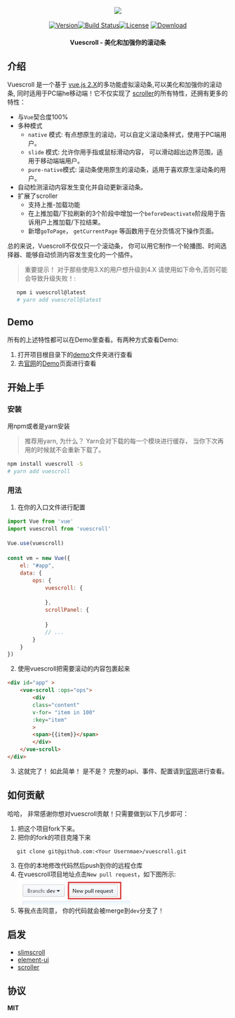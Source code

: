 
 
  <p align="center"><a href="https://wangyi7099.github.io/vuescrolljs/zh/"><img width="100" src="https://wangyi7099.github.io/vuescrolljs/logo.png" /></a></p>
<p align="center">
  <a href="https://www.npmjs.com/package/vuescroll"><img src="https://img.shields.io/npm/v/vuescroll.svg" alt="Version"></a><a href="https://circleci.com/gh/wangyi7099/vuescroll/tree/dev"><img src="https://img.shields.io/circleci/project/wangyi7099/vuescroll/dev.svg" alt="Build Status"></a><a href="https://www.npmjs.com/package/vuescroll"><img src="https://img.shields.io/npm/l/vuescroll.svg" alt="License"></a>
<a href="https://www.npmjs.com/package/vuescroll"><img src="https://img.shields.io/npm/dm/vuescroll.svg" alt="Download"></a>
</p>
<h4 align="center">Vuescroll - 美化和加强你的滚动条</h4>

## 介绍 
Vuescroll 是一个基于 [vue.js 2.X](https://github.com/vuejs/vue)的多功能虚拟滚动条,可以美化和加强你的滚动条, 同时适用于PC端he移动端！它不仅实现了 [scroller](https://github.com/pbakaus/scroller)的所有特性，还拥有更多的特性：
- 与`Vue`契合度100%
- 多种模式
    - `native` 模式:  有点想原生的滚动，可以自定义滚动条样式，使用于PC端用户。 
    - `slide` 模式: 允许你用手指或鼠标滑动内容， 可以滑动超出边界范围，适用于移动端端用户。
    - `pure-native`模式: 滚动条使用原生的滚动条，适用于喜欢原生滚动条的用户。
- 自动检测滚动内容发生变化并自动更新滚动条。
- 扩展了scroller
    - 支持上推-加载功能
    - 在上推加载/下拉刷新的3个阶段中增加一个`beforeDeactivate`阶段用于告诉用户上推加载/下拉结果。
    - 新增`goToPage`， `getCurrentPage` 等函数用于在分页情况下操作页面。

总的来说，Vuescroll不仅仅只一个滚动条， 你可以用它制作一个轮播图、时间选择器、能够自动侦测内容发生变化的一个插件。

> 重要提示！ 对于那些使用3.X的用户想升级到4.X 请使用如下命令,否则可能会导致升级失败！:
```bash
   npm i vuescroll@latest
   # yarn add vuescroll@latest
```
## Demo
所有的上述特性都可以在Demo里查看。有两种方式查看Demo:
1. 打开项目根目录下的[demo](https://github.com/wangyi7099/vuescroll/tree/dev/demo)文件夹进行查看
2. 去[官网](https://wangyi7099.github.io/vuescrolljs/zh/guide/)的[Demo](https://wangyi7099.github.io/vuescrolljs/zh/Demo/)页面进行查看

## 开始上手
### 安装
  用npm或者是yarn安装
> 推荐用yarn, 为什么？ Yarn会对下载的每一个模块进行缓存， 当你下次再用的时候就不会重新下载了。
```bash
npm install vuescroll -S
# yarn add vuescroll
```
### 用法
1. 在你的入口文件进行配置

```javascript
import Vue from 'vue'
import vuescroll from 'vuescroll'

Vue.use(vuescroll)

const vm = new Vue({
    el: "#app",
    data: {
        ops: {
            vuescroll: {

            },
            scrollPanel: {
                
            }
            // ...
        }
    }
})
```
2. 使用vuescroll把需要滚动的内容包裹起来
```html
<div id="app" >
    <vue-scroll :ops="ops">
        <div 
        class="content"
        v-for= "item in 100"
        :key="item"
        >
        <span>{{item}}</span>
        </div>
    </vue-scroll>
</div>
``` 
3. 这就完了！ 如此简单！ 是不是？
完整的api、事件、配置请到[官网](https://wangyi7099.github.io/vuescrolljs/zh)进行查看。


## 如何贡献

哈哈， 非常感谢你想对vuescroll贡献！只需要做到以下几步即可：
1. 把这个项目fork下来。
2. 把你的fork的项目克隆下来
```base
   git clone git@github.com:<Your Usernmae>/vuescroll.git
```
3. 在你的本地修改代码然后push到你的远程仓库
3. 在vuescroll项目地址点击`New pull request`，如下图所示:<br /><img src="https://github.com/wangyi7099/pictureCdn/blob/master/allPic/others/pr.jpg?raw=true" /> 
4. 等我点击同意， 你的代码就会被merge到`dev`分支了！
## 启发

* [slimscroll](https://github.com/rochal/jQuery-slimScroll)
* [element-ui](https://github.com/ElemeFE/element/tree/dev/packages/scrollbar/src)
* [scroller](https://github.com/pbakaus/scroller)

## 协议

**MIT** 